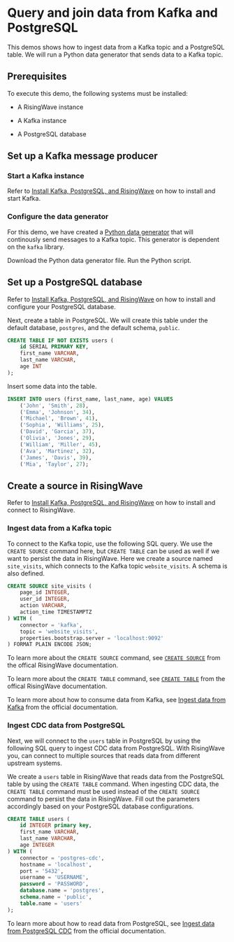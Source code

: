 # Query and join data from Kafka and PostgreSQL

This demos shows how to ingest data from a Kafka topic and a PostgreSQL table. We will run a Python data generator that sends data to a Kafka topic.

## Prerequisites

To execute this demo, the following systems must be installed:

- A RisingWave instance

- A Kafka instance

- A PostgreSQL database

## Set up a Kafka message producer

### Start a Kafka instance

Refer to [Install Kafka, PostgreSQL, and RisingWave](/00-get-started/00-install-kafka-pg-rw.md#install-kafka) on how to install and start Kafka.

### Configure the data generator

For this demo, we have created a [Python data generator](/03-real-time-etl/data-generator.py) that will continously send messages to a Kafka topic. This generator is dependent on the `kafka` library.

Download the Python data generator file. Run the Python script.

## Set up a PostgreSQL database

Refer to [Install Kafka, PostgreSQL, and RisingWave](/00-get-started/00-install-kafka-pg-rw.md#install-postgresql) on how to install and configure your PostgreSQL database.

Next, create a table in PostgreSQL. We will create this table under the default database, `postgres`, and the default schema, `public`.

```sql
CREATE TABLE IF NOT EXISTS users (
    id SERIAL PRIMARY KEY,
    first_name VARCHAR,
    last_name VARCHAR,
    age INT
);
```

Insert some data into the table.

```sql
INSERT INTO users (first_name, last_name, age) VALUES
    ('John', 'Smith', 28),
    ('Emma', 'Johnson', 34),
    ('Michael', 'Brown', 41),
    ('Sophia', 'Williams', 25),
    ('David', 'Garcia', 37),
    ('Olivia', 'Jones', 29),
    ('William', 'Miller', 45),
    ('Ava', 'Martinez', 32),
    ('James', 'Davis', 39),
    ('Mia', 'Taylor', 27);
```

## Create a source in RisingWave

Refer to [Install Kafka, PostgreSQL, and RisingWave](/00-get-started/00-install-kafka-pg-rw.md#install-risingwave) on how to install and connect to RisingWave.

### Ingest data from a Kafka topic

To connect to the Kafka topic, use the following SQL query. We use the `CREATE SOURCE` command here, but `CREATE TABLE` can be used as well if we want to persist the data in RisingWave. Here we create a source named `site_visits`, which connects to the Kafka topic `website_visits`. A schema is also defined.

```sql
CREATE SOURCE site_visits (
    page_id INTEGER,
    user_id INTEGER, 
    action VARCHAR,
    action_time TIMESTAMPTZ
) WITH (
    connector = 'kafka',
    topic = 'website_visits',
    properties.bootstrap.server = 'localhost:9092'
) FORMAT PLAIN ENCODE JSON;
```

To learn more about the `CREATE SOURCE` command, see [`CREATE SOURCE`](https://docs.risingwave.com/docs/current/sql-create-source/) from the offical RisingWave documentation.

To learn more about the `CREATE TABLE` command, see [`CREATE TABLE`](https://docs.risingwave.com/docs/current/sql-create-table/) from the offical RisingWave documentation.

To learn more about how to consume data from Kafka, see [Ingest data from Kafka](https://docs.risingwave.com/docs/current/ingest-from-kafka/) from the official documentation.

### Ingest CDC data from PostgreSQL

Next, we will connect to the `users` table in PostgreSQL by using the following SQL query to ingest CDC data from PostgreSQL. With RisingWave you, can connect to multiple sources that reads data from different upstream systems. 

We create a `users` table in RisingWave that reads data from the PostgreSQL table by using the `CREATE TABLE` command. When ingesting CDC data, the `CREATE TABLE` command must be used instead of the `CREATE SOURCE` command to persist the data in RisingWave. Fill out the parameters accordingly based on your PostgreSQL database configurations.

```sql
CREATE TABLE users (
    id INTEGER primary key,
    first_name VARCHAR,
    last_name VARCHAR,
    age INTEGER
) WITH (
    connector = 'postgres-cdc',
    hostname = 'localhost',
    port = '5432',
    username = 'USERNAME',
    password = 'PASSWORD',
    database.name = 'postgres',
    schema.name = 'public',
    table.name = 'users'
);
```

To learn more about how to read data from PostgreSQL, see [Ingest data from PostgreSQL CDC](https://docs.risingwave.com/docs/current/ingest-from-postgres-cdc/) from the official documentation.
